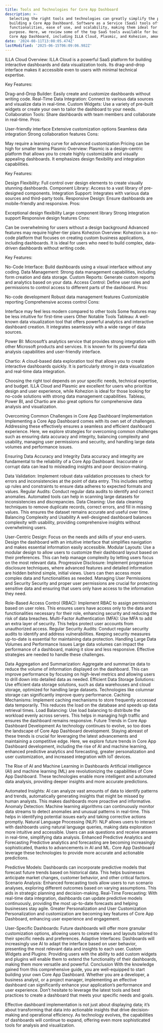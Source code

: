 ```yaml
---
title: Tools and Technologies for Core App Dashboard
description: >-
  Selecting the right tools and technologies can greatly simplify the process of
  building a Core App Dashboard. Software as a Service (SaaS) tools offer robust
  functionalities, ease of use, and scalability, making them ideal for this
  purpose. Here, we review some of the top SaaS tools available for building
  Core App Dashboard, including ILLA Cloud, Plasmic, and Kohezion, among others.
date: '2024-08-11T13:08:05.474Z'
lastModified: '2025-06-15T06:09:06.982Z'
---
```

ILLA Cloud
Overview: ILLA Cloud is a powerful SaaS platform for building interactive dashboards and data visualization tools. Its drag-and-drop interface makes it accessible even to users with minimal technical expertise.

Key Features:

Drag-and-Drop Builder: Easily create and customize dashboards without writing code.
Real-Time Data Integration: Connect to various data sources and visualize data in real-time.
Custom Widgets: Use a variety of pre-built widgets or create your own to tailor the dashboard to your needs.
Collaboration Tools: Share dashboards with team members and collaborate in real-time.
Pros:

User-friendly interface
Extensive customization options
Seamless data integration
Strong collaboration features
Cons:

May require a learning curve for advanced customization
Pricing can be high for smaller teams
Plasmic
Overview: Plasmic is a design-centric platform that allows you to create highly customizable and visually appealing dashboards. It emphasizes design flexibility and integration capabilities.

Key Features:

Design Flexibility: Full control over design elements to create visually stunning dashboards.
Component Library: Access to a vast library of pre-designed components.
Integration Support: Integrates with various data sources and third-party tools.
Responsive Design: Ensure dashboards are mobile-friendly and responsive.
Pros:

Exceptional design flexibility
Large component library
Strong integration support
Responsive design features
Cons:

Can be overwhelming for users without a design background
Advanced features may require higher-tier plans
Kohezion
Overview: Kohezion is a no-code platform that focuses on creating custom business applications, including dashboards. It is ideal for users who need to build complex, data-driven dashboards without writing code.

Key Features:

No-Code Interface: Build dashboards using a visual interface without any coding.
Data Management: Strong data management capabilities, including form creation and data storage.
Custom Reports: Generate custom reports and analytics based on your data.
Access Control: Define user roles and permissions to control access to different parts of the dashboard.
Pros:

No-code development
Robust data management features
Customizable reporting
Comprehensive access control
Cons:

Interface may feel less modern compared to other tools
Some features may be less intuitive for first-time users
Other Notable Tools
Tableau: A well-known data visualization tool that offers powerful analytics and interactive dashboard creation. It integrates seamlessly with a wide range of data sources.

Power BI: Microsoft’s analytics service that provides strong integration with other Microsoft products and services. It is known for its powerful data analysis capabilities and user-friendly interface.

Chartio: A cloud-based data exploration tool that allows you to create interactive dashboards quickly. It is particularly strong in data visualization and real-time data integration.

Choosing the right tool depends on your specific needs, technical expertise, and budget. ILLA Cloud and Plasmic are excellent for users who prioritize design and user experience, while Kohezion is ideal for those looking for no-code solutions with strong data management capabilities. Tableau, Power BI, and Chartio are also great options for comprehensive data analysis and visualization.

Overcoming Common Challenges in Core App Dashboard Implementation
Implementing a Core App Dashboard comes with its own set of challenges. Addressing these effectively ensures a seamless and efficient dashboard experience. Here, we explore strategies for overcoming common challenges such as ensuring data accuracy and integrity, balancing complexity and usability, managing user permissions and security, and handling large data volumes and performance issues.

Ensuring Data Accuracy and Integrity
Data accuracy and integrity are fundamental to the reliability of a Core App Dashboard. Inaccurate or corrupt data can lead to misleading insights and poor decision-making.

Data Validation: Implement robust data validation processes to check for errors and inconsistencies at the point of data entry. This includes setting up rules and constraints to ensure data adheres to expected formats and values.
Regular Audits: Conduct regular data audits to identify and correct anomalies. Automated tools can help in scanning large datasets for inconsistencies and discrepancies.
Data Cleaning: Use data cleaning techniques to remove duplicate records, correct errors, and fill in missing values. This ensures the dataset remains accurate and useful over time.
Balancing Complexity and Usability
A well-designed dashboard balances complexity with usability, providing comprehensive insights without overwhelming users.

User-Centric Design: Focus on the needs and skills of your end-users. Design the dashboard with an intuitive interface that simplifies navigation and makes essential information easily accessible.
Modular Layouts: Use a modular design to allow users to customize their dashboard layout based on their preferences. This can help manage complexity by letting users focus on the most relevant data.
Progressive Disclosure: Implement progressive disclosure techniques, where advanced features and detailed information are hidden behind simple, initial views. Users can then access more complex data and functionalities as needed.
Managing User Permissions and Security
Security and proper user permissions are crucial for protecting sensitive data and ensuring that users only have access to the information they need.

Role-Based Access Control (RBAC): Implement RBAC to assign permissions based on user roles. This ensures users have access only to the data and functionalities necessary for their role, enhancing security and reducing the risk of data breaches.
Multi-Factor Authentication (MFA): Use MFA to add an extra layer of security. This helps protect user accounts from unauthorized access.
Regular Security Audits: Conduct regular security audits to identify and address vulnerabilities. Keeping security measures up-to-date is essential for maintaining data protection.
Handling Large Data Volumes and Performance Issues
Large data volumes can impact the performance of a dashboard, making it slow and less responsive. Effective strategies are needed to handle these challenges.

Data Aggregation and Summarization: Aggregate and summarize data to reduce the volume of information displayed on the dashboard. This can improve performance by focusing on high-level metrics and allowing users to drill down into detailed data as needed.
Efficient Data Storage Solutions: Use efficient data storage solutions, such as data warehouses and cloud storage, optimized for handling large datasets. Technologies like columnar storage can significantly improve query performance.
Caching Mechanisms: Implement caching mechanisms to store frequently accessed data temporarily. This reduces the load on the database and speeds up data retrieval times.
Load Balancing: Use load balancing to distribute the workload evenly across servers. This helps in managing high traffic and ensures the dashboard remains responsive.
Future Trends in Core App Dashboard Development
As technology continues to evolve, so too does the landscape of Core App Dashboard development. Staying abreast of these trends is crucial for leveraging the latest advancements and maintaining a competitive edge. Here, we explore future trends in Core App Dashboard development, including the rise of AI and machine learning, enhanced predictive analytics and forecasting, greater personalization and user customization, and increased integration with IoT devices.

The Rise of AI and Machine Learning in Dashboards
Artificial intelligence (AI) and machine learning (ML) are revolutionizing the capabilities of Core App Dashboard. These technologies enable more intelligent and automated data analysis, providing deeper insights and more accurate predictions.

Automated Insights: AI can analyze vast amounts of data to identify patterns and trends, automatically generating insights that might be missed by human analysts. This makes dashboards more proactive and informative.
Anomaly Detection: Machine learning algorithms can continuously monitor data streams to detect anomalies and unusual patterns in real-time. This helps in identifying potential issues early and taking corrective actions promptly.
Natural Language Processing (NLP): NLP allows users to interact with dashboards using natural language queries, making data exploration more intuitive and accessible. Users can ask questions and receive answers in real-time, simplifying data analysis.
Enhanced Predictive Analytics and Forecasting
Predictive analytics and forecasting are becoming increasingly sophisticated, thanks to advancements in AI and ML. Core App Dashboard leverage these technologies to provide more accurate and actionable predictions.

Predictive Models: Dashboards can incorporate predictive models that forecast future trends based on historical data. This helps businesses anticipate market changes, customer behavior, and other critical factors.
Scenario Analysis: Enhanced forecasting tools allow users to run scenario analyses, exploring different outcomes based on varying assumptions. This aids in strategic planning and decision-making.
Real-Time Forecasting: With real-time data integration, dashboards can update predictive models continuously, providing the most up-to-date forecasts and helping businesses stay agile.
Greater Personalization and User Customization
Personalization and customization are becoming key features of Core App Dashboard, enhancing user experience and engagement.

User-Specific Dashboards: Future dashboards will offer more granular customization options, allowing users to create views and layouts tailored to their specific needs and preferences.
Adaptive Interfaces: Dashboards will increasingly use AI to adapt the interface based on user behavior, presenting the most relevant data and insights to each user.
Custom Widgets and Plugins: Providing users with the ability to add custom widgets and plugins will enable them to extend the functionality of their dashboards, making them more versatile and powerful.
Conclusion
With the knowledge gained from this comprehensive guide, you are well-equipped to start building your own Core App Dashboard. Whether you are a developer, a business analyst, or a project manager, implementing an effective dashboard can significantly enhance your application’s performance and user experience. Don’t hesitate to leverage the latest tools and best practices to create a dashboard that meets your specific needs and goals.

Effective dashboard implementation is not just about displaying data; it’s about transforming that data into actionable insights that drive decision-making and operational efficiency. As technology evolves, the capabilities of dashboards will continue to expand, offering even more sophisticated tools for analysis and visualization.
